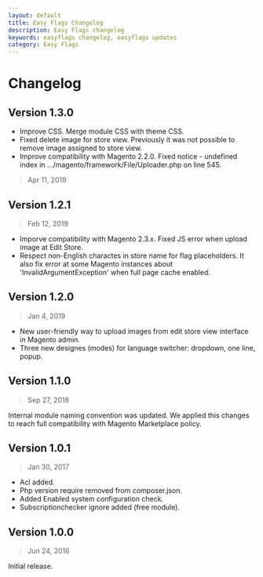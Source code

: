 ```yaml
---
layout: default
title: Easy Flags Changelog
description: Easy Flags changelog
keywords: easyflags changelog, easyflags updates
category: Easy Flags
---
```


# Changelog

## Version 1.3.0

 -  Improve CSS. Merge module CSS with theme CSS.
 -  Fixed delete image for store view. Previously it was not possible to remove image assigned to store view.
 -  Improve compatibility with Magento 2.2.0. Fixed notice - undefined index in .../magento/framework/File/Uploader.php on line 545.

> Apr 11, 2019

## Version 1.2.1

> Feb 12, 2019

 -  Imporve compatibility with Magento 2.3.x. Fixed JS error when upload image at Edit Store.
 -  Respect non-English charactes in store name for flag placeholders. It also fix error at some Magento instances about 'InvalidArgumentException' when full page cache enabled.

## Version 1.2.0

> Jan 4, 2019

 -  New user-friendly way to upload images from edit store view interface in Magento admin.
 -  Three new designes (modes) for language switcher: dropdown, one line, popup.

## Version 1.1.0

> Sep 27, 2018

Internal module naming convention was updated. We applied this changes to reach full compatibility with Magento Marketplace policy.

## Version 1.0.1

> Jan 30, 2017

 -  Acl added.
 -  Php version require removed from composer.json.
 -  Added Enabled system configuration check.
 -  Subscriptionchecker ignore added (free module).

## Version 1.0.0

> Jun 24, 2016

Initial release.
